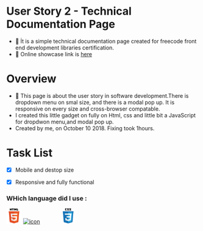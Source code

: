   # User Story 2 - Technical Documentation Page


- 🌱 İt is a simple technical documentation page created for freecode front end development libraries certification.
- 💬 Online showcase link is <a href="https://devil1cal.github.io/User-Story-2-Technical-Documentation-Page/Technical%20Documentation%20Page.html" target="_blank"> here<a/>



# Overview
- 🚧 This page is about the user story in software development.There is dropdown menu on smal size, and  there is a modal pop up. It is responsive on every size and cross-browser compatable.
- I created this little gadget on fully on Html, css and little bit a JavaScript for dropdwon menu,and modal pop up. 
- Created by me, on October 10 2018. Fixing took 1hours. 


# Task List
- [x] Mobile and destop size
- [x] Responsive and fully functional



<h3 align="left">WHich language did I use :</h3>
<p align="left"> 
  <a href="https://www.w3.org/html/" target="_blank" rel="noreferrer" alt="html"> 
    <img src="https://raw.githubusercontent.com/devicons/devicon/master/icons/html5/html5-original-wordmark.svg" alt="html5" width="40" height="40"/></a> 
  <a href="https://developer.mozilla.org/en-US/docs/Web/JavaScript" target="_blank" rel="noreferrer" alt="javascript"> 
    <img src="https://techstack-generator.vercel.app/js-icon.svg" alt="icon" width="45" style="width: 40px; height: 40px; margin-right: 50px; margin-bottom: 0px;" /></a> 
  <a href="https://www.w3schools.com/css/" target="_blank" rel="noreferrer" alt="css3"> 
    <img src="https://raw.githubusercontent.com/devicons/devicon/master/icons/css3/css3-original-wordmark.svg" alt="css3" width="40" height="40"/></a> 
</p>

